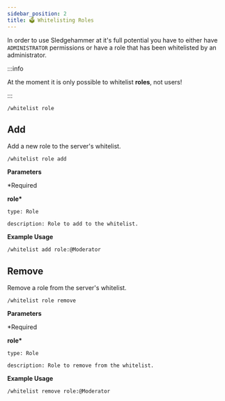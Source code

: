 ```yaml
---
sidebar_position: 2
title: 🗳️ Whitelisting Roles
---
```


<!-- Imports -->

<!-- Documentation -->
In order to use Sledgehammer at it's full potential you have to either have `ADMINISTRATOR` permissions or have a role that has been whitelisted by an administrator.

:::info

At the moment it is only possible to whitelist **roles**, not users!

:::

```
/whitelist role
```

## Add

Add a new role to the server's whitelist.

```
/whitelist role add
```

**Parameters**

\*Required

**role\***

    type: Role

    description: Role to add to the whitelist.

**Example Usage**

```
/whitelist add role:@Moderator
```

## Remove

Remove a role from the server's whitelist.

```
/whitelist role remove
```

**Parameters**

\*Required

**role\***

    type: Role

    description: Role to remove from the whitelist.

**Example Usage**

```
/whitelist remove role:@Moderator
```
